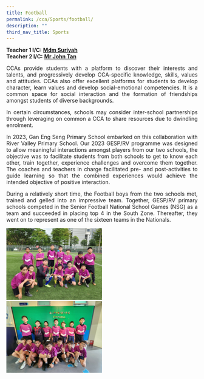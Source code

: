 ```yaml
---
title: Football
permalink: /cca/Sports/football/
description: ""
third_nav_title: Sports
---
```

**Teacher 1 I/C:**&nbsp;**[Mdm Suriyah](mailto:suriyah_mohamed_noor@schools.gov.sg)**<br>
**Teacher 2 I/C:**&nbsp;**[Mr John Tan](mailto:john_tan_chong_jin@schools.gov.sg)**&nbsp;

<p align="justify">CCAs provide students with a platform to discover their interests and talents, and progressively develop CCA-specific knowledge, skills, values and attitudes. CCAs also offer excellent platforms for students to develop character, learn values and develop social-emotional competencies. It is a common space for social interaction and the formation of friendships amongst students of diverse backgrounds.</p>

<p align="justify">In certain circumstances, schools may consider inter-school partnerships through leveraging on common a CCA to share resources due to dwindling enrolment.</p>

<p align="justify">In 2023, Gan Eng Seng Primary School embarked on this collaboration with River Valley Primary School. Our 2023 GESP/RV programme was designed to allow meaningful interactions amongst players from our two schools, the objective was to facilitate students from both schools to get to know each other, train together, experience challenges and overcome them together. The coaches and teachers in charge facilitated pre- and post-activities to guide learning so that the combined experiences would achieve the intended objective of positive interaction.</p>

<p align="justify">During a relatively short time, the Football boys from the two schools met, trained and gelled into an impressive team. Together, GESP/RV primary schools competed in the Senior Football National School Games (NSG) as a team and succeeded in placing top 4 in the South Zone. Thereafter, they went on to represent as one of the sixteen teams in the Nationals.</p>

<img src="images/senior%20football%201.jpg" style="width:50%">
<img src="images/senior%20football%202.jpg" style="width:50%">